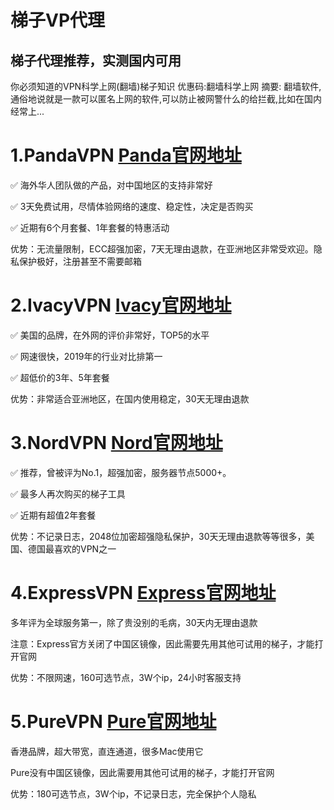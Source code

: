 # 梯子VP代理

## 梯子代理推荐，实测国内可用

你必须知道的VPN科学上网(翻墙)梯子知识 优惠码:翻墙科学上网 摘要: 翻墙软件,通俗地说就是一款可以匿名上网的软件,可以防止被网警什么的给拦截,比如在国内经常上...

# 1.PandaVPN [Panda官网地址](https://www.panhdpe.xyz/r/22216799)
✅ 海外华人团队做的产品，对中国地区的支持非常好

✅ 3天免费试用，尽情体验网络的速度、稳定性，决定是否购买

✅ 近期有6个月套餐、1年套餐的特惠活动

优势：无流量限制，ECC超强加密，7天无理由退款，在亚洲地区非常受欢迎。隐私保护极好，注册甚至不需要邮箱

# 2.IvacyVPN [Ivacy官网地址](https://www.ivacykodi.com/easter-deal-2020/?aff=91814&data1=gitlilu&data2=vp)
✅ 美国的品牌，在外网的评价非常好，TOP5的水平

✅ 网速很快，2019年的行业对比排第一

✅ 超低价的3年、5年套餐

优势：非常适合亚洲地区，在国内使用稳定，30天无理由退款

# 3.NordVPN   [Nord官网地址](https://go.nordlocker.net/aff_c?offer_id=15&aff_id=38201&url_id=6063&aff_sub=gitlilu&aff_click_id=vp)
✅ 推荐，曾被评为No.1，超强加密，服务器节点5000+。

✅ 最多人再次购买的梯子工具

✅ 近期有超值2年套餐

优势：不记录日志，2048位加密超强隐私保护，30天无理由退款等等很多，美国、德国最喜欢的VPN之一

# 4.ExpressVPN [Express官网地址](https://www.xvbelink.com/?a_fid=tizi_vpn&chan=gitlilu&data1=vp)
多年评为全球服务第一，除了贵没别的毛病，30天内无理由退款

注意：Express官方关闭了中国区镜像，因此需要先用其他可试用的梯子，才能打开官网

优势：不限网速，160可选节点，3W个ip，24小时客服支持


# 5.PureVPN [Pure官网地址](https://billing.purevpn.com/aff.php?aff=42611&data1=gitlilu&data2=vp)
香港品牌，超大带宽，直连通道，很多Mac使用它

Pure没有中国区镜像，因此需要用其他可试用的梯子，才能打开官网

优势：180可选节点，3W个ip，不记录日志，完全保护个人隐私
